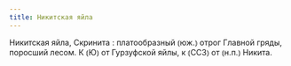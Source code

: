```yaml
---
title: Никитская яйла
---
```


Никитская яйла, Скринита
: платообразный ⦅юж.⦆ отрог Главной гряды, поросший лесом. К ⦅Ю⦆ от Гурзуфской яйлы, к ⦅ССЗ⦆ от ⦅н.п.⦆ Никита.
